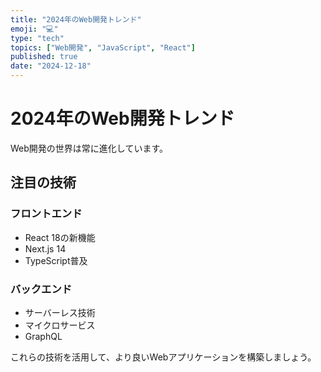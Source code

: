 ```yaml
---
title: "2024年のWeb開発トレンド"
emoji: "💻"
type: "tech"
topics: ["Web開発", "JavaScript", "React"]
published: true
date: "2024-12-18"
---
```


# 2024年のWeb開発トレンド

Web開発の世界は常に進化しています。

## 注目の技術

### フロントエンド
- React 18の新機能
- Next.js 14
- TypeScript普及

### バックエンド
- サーバーレス技術
- マイクロサービス
- GraphQL

これらの技術を活用して、より良いWebアプリケーションを構築しましょう。